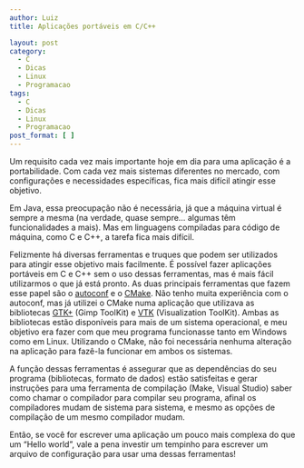 ```yaml
---
author: Luiz
title: Aplicações portáveis em C/C++

layout: post
category:
  - C
  - Dicas
  - Linux
  - Programacao
tags:
  - C
  - Dicas
  - Linux
  - Programacao
post_format: [ ]
---
```

Um requisito cada vez mais importante hoje em dia para uma aplicação é a portabilidade. Com cada vez mais sistemas diferentes no mercado, com configurações e necessidades específicas, fica mais difícil atingir esse objetivo.

Em Java, essa preocupação não é necessária, já que a máquina virtual é sempre a mesma (na verdade, quase sempre… algumas têm funcionalidades a mais). Mas em linguagens compiladas para código de máquina, como C e C++, a tarefa fica mais difícil.

Felizmente há diversas ferramentas e truques que podem ser utilizados para atingir esse objetivo mais facilmente. É possível fazer aplicações portáveis em C e C++ sem o uso dessas ferramentas, mas é mais fácil utilizarmos o que já está pronto. As duas principais ferramentas que fazem esse papel são o [autoconf][1] e o [CMake][2]. Não tenho muita experiência com o autoconf, mas já utilizei o CMake numa aplicação que utilizava as bibliotecas [GTK+][3] (Gimp ToolKit) e [VTK][4] (Visualization ToolKit). Ambas as bibliotecas estão disponíveis para mais de um sistema operacional, e meu objetivo era fazer com que meu programa funcionasse tanto em Windows como em Linux. Utilizando o CMake, não foi necessária nenhuma alteração na aplicação para fazê-la funcionar em ambos os sistemas.

A função dessas ferramentas é assegurar que as dependências do seu programa (bibliotecas, formato de dados) estão satisfeitas e gerar instruções para uma ferramenta de compilação (Make, Visual Studio) saber como chamar o compilador para compilar seu programa, afinal os compiladores mudam de sistema para sistema, e mesmo as opções de compilação de um mesmo compilador mudam.

Então, se você for escrever uma aplicação um pouco mais complexa do que um “Hello world”, vale a pena investir um tempinho para escrever um arquivo de configuração para usar uma dessas ferramentas! 














 [1]: http://www.gnu.org/software/autoconf
 [2]: http://www.cmake.org
 [3]: http://www.gtk.org
 [4]: http://www.vtk.org





